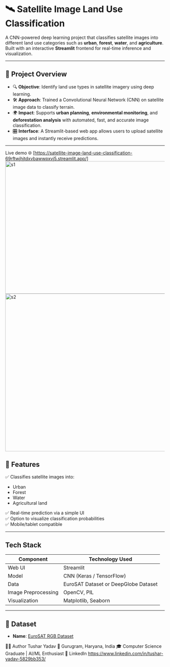 # 🛰️ Satellite Image Land Use Classification

A CNN-powered deep learning project that classifies satellite images into different land use categories such as **urban**, **forest**, **water**, and **agriculture**. Built with an interactive **Streamlit** frontend for real-time inference and visualization.

---

## 🧠 Project Overview

- 🔍 **Objective**: Identify land use types in satellite imagery using deep learning.
- 🛠️ **Approach**: Trained a Convolutional Neural Network (CNN) on satellite image data to classify terrain.
- 🌍 **Impact**: Supports **urban planning**, **environmental monitoring**, and **deforestation analysis** with automated, fast, and accurate image classification.
- 🎛️ **Interface**: A Streamlit-based web app allows users to upload satellite images and instantly receive predictions.

---
Live demo 🌐 [https://satellite-image-land-use-classification-69rftwjhjtdxvbawwpxvj5.streamlit.app/]
<img width="958" height="419" alt="s1" src="https://github.com/user-attachments/assets/8016e8cf-584d-4ed9-82b8-976bfb6d8cc6" />
<img width="959" height="499" alt="s2" src="https://github.com/user-attachments/assets/42ee6e3f-59ea-4f48-995b-07c793532786" />

## 📌 Features

✅ Classifies satellite images into:
- Urban
- Forest
- Water
- Agricultural land

✅ Real-time prediction via a simple UI  
✅ Option to visualize classification probabilities  
✅ Mobile/tablet compatible

---

##  Tech Stack

| Component | Technology Used |
|----------|------------------|
| Web UI   | Streamlit         |
| Model    | CNN (Keras / TensorFlow) |
| Data     | EuroSAT Dataset or DeepGlobe Dataset |
| Image Preprocessing | OpenCV, PIL |
| Visualization | Matplotlib, Seaborn |

---

## 🧾 Dataset

- **Name**: [EuroSAT RGB Dataset](https://github.com/phelber/eurosat)

👨‍💻 Author
Tushar Yadav
📍 Gurugram, Haryana, India
🎓 Computer Science Graduate | AI/ML Enthusiast
🔗 LinkedIn https://www.linkedin.com/in/tushar-yadav-5829bb353/




